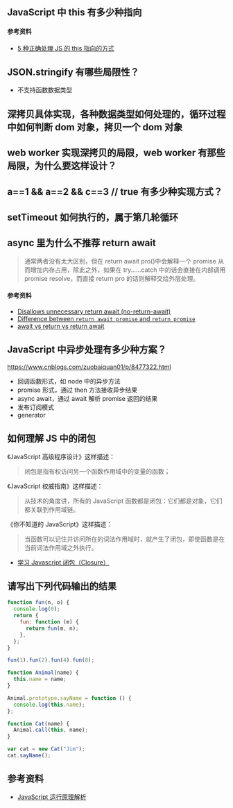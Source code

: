 ## JavaScript 中 this 有多少种指向

#### 参考资料

- [5 种正确处理 JS 的 this 指向的方式](https://blog.fundebug.com/2019/09/18/5-correct-methods-to-handler-this-in-javascript/)

## JSON.stringify 有哪些局限性？

- 不支持函数数据类型

## 深拷贝具体实现，各种数据类型如何处理的，循环过程中如何判断 dom 对象，拷贝一个 dom 对象

## web worker 实现深拷贝的局限，web worker 有那些局限，为什么要这样设计？

## a==1 && a==2 && c==3 // true 有多少种实现方式？

## setTimeout 如何执行的，属于第几轮循环

## async 里为什么不推荐 return await

> 通常两者没有太大区别，但在 return await pro()中会解释一个 promise 从而增加内存占用，除此之外，如果在 try……catch 中的话会直接在内部调用 promise resolve，而直接 return pro 的话则解释交给外层处理。

#### 参考资料

- [Disallows unnecessary return await (no-return-await)](https://eslint.org/docs/rules/no-return-await)
- [Difference between `return await promise` and `return promise`](https://stackoverflow.com/questions/38708550/difference-between-return-await-promise-and-return-promise)
- [await vs return vs return await](https://jakearchibald.com/2017/await-vs-return-vs-return-await/)

## JavaScript 中异步处理有多少种方案？

https://www.cnblogs.com/zuobaiquan01/p/8477322.html

- 回调函数形式，如 node 中的异步方法
- promise 形式，通过 then 方法接收异步结果
- async await，通过 await 解析 promise 返回的结果
- 发布订阅模式
- generator

## 如何理解 JS 中的闭包

《JavaScript 高级程序设计》这样描述：

> 闭包是指有权访问另一个函数作用域中的变量的函数；

《JavaScript 权威指南》这样描述：

> 从技术的角度讲，所有的 JavaScript 函数都是闭包：它们都是对象，它们都关联到作用域链。

《你不知道的 JavaScript》这样描述：

> 当函数可以记住并访问所在的词法作用域时，就产生了闭包，即使函数是在当前词法作用域之外执行。

- [学习 Javascript 闭包（Closure）](http://www.ruanyifeng.com/blog/2009/08/learning_javascript_closures.html)

## 请写出下列代码输出的结果

```javascript
function fun(n, o) {
  console.log(0);
  return {
    fun: function (m) {
      return fun(m, n);
    },
  };
}

fun(1).fun(2).fun(4).fun(8);

function Animal(name) {
  this.name = name;
}

Animal.prototype.sayName = function () {
  console.log(this.name);
};

function Cat(name) {
  Animal.call(this, name);
}

var cat = new Cat("Jim");
cat.sayName();
```

## 参考资料

- [JavaScript 运行原理解析](https://juejin.im/post/5a5d64fbf265da3e243b831f)
